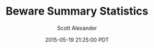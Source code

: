 ---
layout: podcast
title: "Beware Summary Statistics"
author: Scott Alexander
description: https://slatestarcodex.com/2015/05/19/beware-summary-statistics/
date: 2015-05-19 21:25:00 PDT
length: 608461
duration: 152
guid: beware-summary-statistics
---